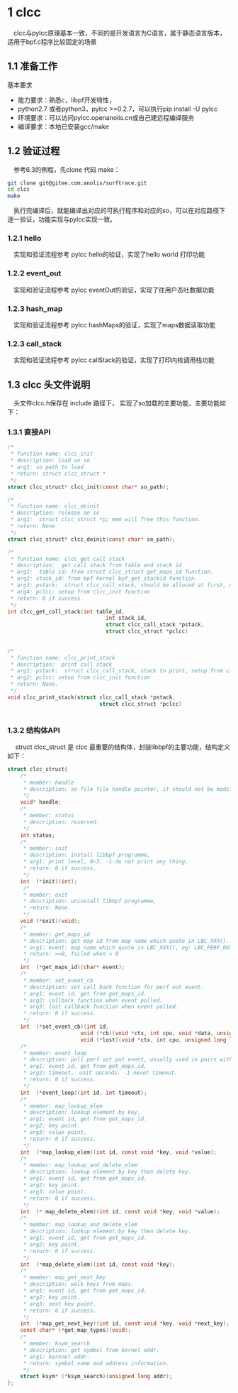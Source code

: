 # 1 clcc
&emsp;clcc与pylcc原理基本一致，不同的是开发语言为C语言，属于静态语言版本，适用于bpf.c程序比较固定的场景
## 1.1 准备工作

基本要求
- 能力要求：熟悉c，libpf开发特性，
- python2.7 或者python3，pylcc >=0.2.7，可以执行pip install -U pylcc
- 环境要求：可以访问pylcc.openanolis.cn或自己建远程编译服务
- 编译要求：本地已安装gcc/make

## 1.2 验证过程
&emsp;参考6.3的例程，先clone 代码 make：

```bash
git clone git@gitee.com:anolis/surftrace.git
cd clcc
make
```

&emsp;执行完编译后，就能编译出对应的可执行程序和对应的so，可以在对应路径下逐一验证，功能实现与pylcc实现一致。

### 1.2.1 hello
&emsp;实现和验证流程参考 pylcc hello的验证，实现了hello world 打印功能

### 1.2.2 event_out
&emsp;实现和验证流程参考 pylcc eventOut的验证，实现了往用户态吐数据功能

### 1.2.3 hash_map
&emsp;实现和验证流程参考 pylcc hashMaps的验证，实现了maps数据读取功能

### 1.2.3 call_stack
&emsp;实现和验证流程参考 pylcc callStack的验证，实现了打印内核调用栈功能

## 1.3 clcc 头文件说明
&emsp;头文件clcc.h保存在 include 路径下， 实现了so加载的主要功能，主要功能如下：

### 1.3.1 直接API

```C
/*
 * function name: clcc_init
 * description: load an so
 * arg1: so path to load
 * return: struct clcc_struct *
 */
struct clcc_struct* clcc_init(const char* so_path);

/*
 * function name: clcc_deinit
 * description: release an so
 * arg1:  struct clcc_struct *p; mem will free this function.
 * return: None
 */
struct clcc_struct* clcc_deinit(const char* so_path);

/*
 * function name: clcc_get_call_stack
 * description:  get call stack from table and stack id
 * arg1:  table id: from struct clcc_struct get_maps_id function.
 * arg2: stack_id: from bpf kernel bpf_get_stackid function.
 * arg3: pstack:  struct clcc_call_stack, should be alloced at first, use in clcc_print_stack
 * arg4: pclcc: setup from clcc_init function
 * return: 0 if success.
 */
int clcc_get_call_stack(int table_id,
                               int stack_id,
                               struct clcc_call_stack *pstack,
                               struct clcc_struct *pclcc)
                       
 
/*
 * function name: clcc_print_stack
 * description:  print call stack
 * arg1: pstack:  struct clcc_call_stack, stack to print, setup from clcc_get_call_stack.
 * arg2: pclcc: setup from clcc_init function
 * return: None.
 */
void clcc_print_stack(struct clcc_call_stack *pstack,
                             struct clcc_struct *pclcc)
                                                         
```

### 1.3.2 结构体API
&emsp; struct clcc_struct 是 clcc 最重要的结构体，封装libbpf的主要功能，结构定义如下：

```C
struct clcc_struct{
    /*
     * member: handle
     * description: so file file handle pointer, it should not be modified or accessed.
     */
    void* handle;
    /*
     * member: status
     * description: reserved.
     */
    int status;
    /*
     * member: init
     * description: install libbpf programme, 
     * arg1: print level, 0~3. -1:do not print any thing.
     * return: 0 if success.
     */
    int  (*init)(int);
     /*
     * member: exit
     * description: uninstall libbpf programme, 
     * return: None.
     */
    void (*exit)(void);
    /*
     * member: get_maps_id
     * description: get map id from map name which quote in LBC_XXX().
     * arg1: event: map name which quote in LBC_XXX(), eg: LBC_PERF_OUTPUT(e_out, struct data_t, 128),  then arg is e_out.
     * return: >=0, failed when < 0 
     */
    int  (*get_maps_id)(char* event);
    /*
     * member: set_event_cb
     * description: set call back function for perf out event.
     * arg1: event id, get from get_maps_id.
     * arg2: callback function when event polled.
     * arg3: lost callback function when event polled.
     * return: 0 if success.
     */
    int  (*set_event_cb)(int id,
                       void (*cb)(void *ctx, int cpu, void *data, unsigned int size),
                       void (*lost)(void *ctx, int cpu, unsigned long long cnt));
    /*
     * member: event_loop
     * description: poll perf out put event, usually used in pairs with set_event_cb function.
     * arg1: event id, get from get_maps_id.
     * arg2: timeout， unit seconds. -1 nevet timeout.
     * return: 0 if success.
     */    
    int  (*event_loop)(int id, int timeout);
    /*
     * member: map_lookup_elem
     * description: lookup element by key.
     * arg1: event id, get from get_maps_id.
     * arg2: key point.
     * arg3: value point.
     * return: 0 if success.
     */    
    int  (*map_lookup_elem)(int id, const void *key, void *value);
    /*
     * member: map_lookup_and_delete_elem
     * description: lookup element by key then delete key.
     * arg1: event id, get from get_maps_id.
     * arg2: key point.
     * arg3: value point.
     * return: 0 if success.
     */    
    int  (* map_delete_elem)(int id, const void *key, void *value);
    /*
     * member: map_lookup_and_delete_elem
     * description: lookup element by key then delete key.
     * arg1: event id, get from get_maps_id.
     * arg2: key point.
     * return: 0 if success.
     */    
    int  (*map_delete_elem)(int id, const void *key);
    /*
     * member: map_get_next_key
     * description: walk keys from maps.
     * arg1: event id, get from get_maps_id.
     * arg2: key point.
     * arg3: next key point.
     * return: 0 if success.
     */   
    int  (*map_get_next_key)(int id, const void *key, void *next_key);
    const char* (*get_map_types)(void);
    /*
     * member: ksym_search
     * description: get symbol from kernel addr.
     * arg1: kernnel addr.
     * return: symbol name and address information.
     */   
    struct ksym* (*ksym_search)(unsigned long addr);
};
```
